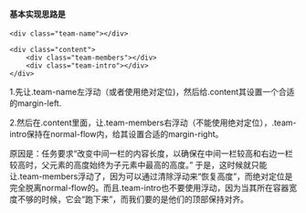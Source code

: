 #### 基本实现思路是

```
<div class="team-name"></div>

<div class="content">
	<div class="team-members"></div>
	<div class="team-intro"></div>
</div>	
```

1.先让.team-name左浮动（或者使用绝对定位)，然后给.content其设置一个合适的margin-left.

2.然后在.content里面，让.team-members右浮动（不能使用绝对定位），.team-intro保持在normal-flow内，给其设置合适的margin-right。

原因是：任务要求“改变中间一栏的内容长度，以确保在中间一栏较高和右边一栏较高时，父元素的高度始终为子元素中最高的高度。” 于是，这时候就只能让.team-members浮动了，因为可以通过清除浮动来“恢复高度”，而绝对定位是完全脱离normal-flow的。而且.team-intro也不要使用浮动，因为当其所在容器宽度不够的时候，它会“跑下来”，而我们要的是他们的顶部保持对齐。